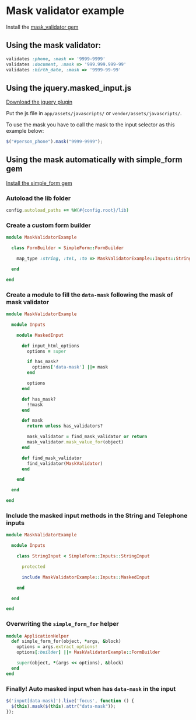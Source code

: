 # Mask validator example

Install the [mask_validator gem](https://github.com/MarceloCajueiro/mask_validator)

## Using the mask validator:

```ruby
validates :phone, :mask => '9999-9999'
validates :document, :mask => '999.999.999-99'
validates :birth_date, :mask => '9999-99-99'
```

## Using the jquery.masked_input.js

[Download the jquery plugin](https://github.com/digitalBush/jquery.maskedinput)

Put the js file in `app/assets/javascripts/` or `vendor/assets/javascripts/`.

To use the mask you have to call the mask to the input selector as this example below:

```javascript
$("#person_phone").mask("9999-9999");
```

## Using the mask automatically with simple_form gem

[Install the simple_form gem](https://github.com/plataformatec/simple_form)

### Autoload the lib folder

```ruby
config.autoload_paths += %W(#{config.root}/lib)
```

### Create a custom form builder

```ruby
module MaskValidatorExample

  class FormBuilder < SimpleForm::FormBuilder

    map_type :string, :tel, :to => MaskValidatorExample::Inputs::StringInput

  end

end
```

### Create a module to fill the `data-mask` following the mask of mask validator

```ruby
module MaskValidatorExample

  module Inputs

    module MaskedInput

      def input_html_options
        options = super

        if has_mask?
          options['data-mask'] ||= mask
        end

        options
      end

      def has_mask?
        !!mask
      end

      def mask
        return unless has_validators?

        mask_validator = find_mask_validator or return
        mask_validator.mask_value_for(object)
      end

      def find_mask_validator
        find_validator(MaskValidator)
      end

    end

  end

end
```

### Include the masked input methods in the String and Telephone inputs

```ruby
module MaskValidatorExample

  module Inputs

    class StringInput < SimpleForm::Inputs::StringInput

      protected

      include MaskValidatorExample::Inputs::MaskedInput

    end

  end

end
```

### Overwriting the `simple_form_for` helper

```ruby
module ApplicationHelper
  def simple_form_for(object, *args, &block)
    options = args.extract_options!
    options[:builder] ||= MaskValidatorExample::FormBuilder

    super(object, *(args << options), &block)
  end
end
```

### Finally! Auto masked input when has `data-mask` in the input

```javascript
$('input[data-mask]').live('focus', function () {
  $(this).mask($(this).attr("data-mask"));
});
```
